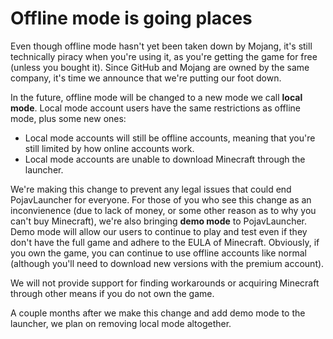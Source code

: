 # Offline mode is going places

Even though offline mode hasn't yet been taken down by Mojang, it's still technically piracy when you're using it, as you're getting the game for free (unless you bought it). Since GitHub and Mojang are owned by the same company, it's time we announce that we're putting our foot down.

In the future, offline mode will be changed to a new mode we call **local mode**. Local mode account users have the same restrictions as offline mode, plus some new ones:

* Local mode accounts will still be offline accounts, meaning that you're still limited by how online accounts work.
* Local mode accounts are unable to download Minecraft through the launcher.

We're making this change to prevent any legal issues that could end PojavLauncher for everyone. For those of you who see this change as an inconvienence (due to lack of money, or some other reason as to why you can't buy Minecraft), we're also bringing **demo mode** to PojavLauncher. Demo mode will allow our users to continue to play and test even if they don't have the full game and adhere to the EULA of Minecraft. Obviously, if you own the game, you can continue to use offline accounts like normal (although you'll need to download new versions with the premium account).

We will not provide support for finding workarounds or acquiring Minecraft through other means if you do not own the game.

A couple months after we make this change and add demo mode to the launcher, we plan on removing local mode altogether.
